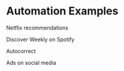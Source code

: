 # Automation Examples
Netflix recommendations

Discover Weekly on Spotify 

Autocorrect





Ads on social media
